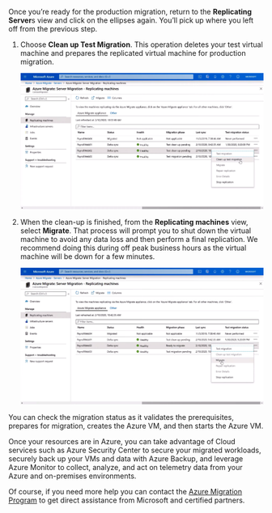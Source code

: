 Once you’re ready for the production migration, return to the **Replicating Server**s view and click on the ellipses again. 
You’ll pick up where you left off from the previous step. 

1. Choose **Clean up Test Migration**. This operation deletes your test virtual machine and prepares the replicated virtual machine for production migration.

   ![Screenshot 10](../media/screenshot-10.png)

1. When the clean-up is finished, from the **Replicating machines** view, select **Migrate**. That process will prompt you to shut down the virtual machine to avoid any data loss and then perform a final replication. We recommend doing this during off peak business hours as the virtual machine will be down for a few minutes.

   ![Screenshot 11](../media/screenshot-11.png)

You can check the migration status as it validates the prerequisites, prepares for migration, creates the Azure VM, and then starts the Azure VM.

Once your resources are in Azure, you can take advantage of Cloud services such as Azure Security Center to secure your migrated workloads, securely back up your VMs and data with Azure Backup, and leverage Azure Monitor to collect, analyze, and act on telemetry data from your Azure and on-premises environments. 

Of course, if you need more help you can contact the [Azure Migration Program](https://azure.microsoft.com/en-us/migration/migration-program/) to get direct assistance from Microsoft and certified partners.
